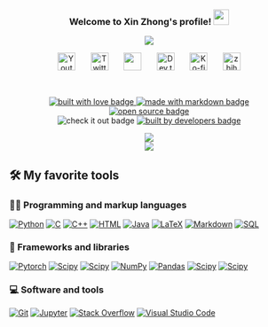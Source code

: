 <!-- 标题 -->
<h3 align="center">
  Welcome to Xin Zhong's profile!
  <img src="https://media.giphy.com/media/hvRJCLFzcasrR4ia7z/giphy.gif" width="28">
</h3>

<!--动画文字  -->
<!-- Typing SVG by DenverCoder1 - https://github.com/DenverCoder1/readme-typing-svg -->
<p align="center">
  <a href="https://github.com/DenverCoder1/readme-typing-svg"><img src="https://readme-typing-svg.herokuapp.com?size=24&center=true&color=FF4679&background=AAFF5000&width=500&height=40&lines=Hello%2C+nice+to+meet+here%F0%9F%98%81;Welcome+your+visit+%F0%9F%91%BE;Hope+to+get+your+Stars+%F0%9F%8C%9F"></a>
</p>

<!-- 社交平台 -->
<!-- Social icons section -->
<p align="center">
<!--  youtube  -->
  <a href="https://youtube.com/channel/UCzDXYobI-mUP5WgvA37er6A"><img width="32px" alt="Youtube" title="Youtube" src="https://www.youtube.com/s/desktop/5aa0c1f3/img/favicon_48x48.png"/></a>
  &#8287;&#8287;&#8287;&#8287;&#8287;
<!--   twitter -->
  <a href="https://mobile.twitter.com/Larry37722397"><img width="32px" alt="Twitter" title="Twitter" src="https://user-images.githubusercontent.com/75230173/166133135-cdd925ee-eeb3-414a-b6ce-c15cbd29d2b5.jpeg"/></a>
  &#8287;&#8287;&#8287;&#8287;&#8287;
<!--   kaggle -->
  <a href="https://www.kaggle.com/larryzxai" alt="Dev Pro Tips Discussion & Support Server"><img width="32px" src="https://user-images.githubusercontent.com/75230173/166133300-9c5d4b7e-ae3f-4ed5-81f3-a8c58a0862d0.jpeg"/></a>
  &#8287;&#8287;&#8287;&#8287;&#8287;
<!--  dev  -->
  <a href="https://dev.to/larryzx"><img width="32px" alt="Dev.to" title="DenverCoder1 Dev.to" src="https://dev-to-uploads.s3.amazonaws.com/uploads/logos/resized_logo_UQww2soKuUsjaOGNB38o.png"></a>
  &#8287;&#8287;&#8287;&#8287;&#8287;
<!--  ko-fi -->
  <a href="https://ko-fi.com/larry59868"><img width="32px" alt="Ko-fi" title="Buy me a coffee" src="https://i.imgur.com/PpLeD3K.png""/></a> 
  &#8287;&#8287;&#8287;&#8287;&#8287;
  <a href="https://www.zhihu.com/people/larry-19-22-31"><img width="32px" alt="zhihu" src="https://static.zhihu.com/heifetz/assets/apple-touch-icon-60.8f6c52aa.png"></a>
</p>

<br/>

  
<p align="center">
  <a href="https://github.com/Larry-zx" target="_blank" rel="noopener noreferrer">
    <img src="https://forthebadge.com/images/badges/built-with-love.svg" alt="built with love badge" />
 </a>
  <a href="https://github.com/Larry-zx" target="_blank" rel="noopener noreferrer">
    <img src="https://forthebadge.com/images/badges/made-with-markdown.svg" alt="made with markdown badge" />
 </a>
  <a href="https://github.com/Larry-zx" target="_blank" rel="noopener noreferrer">
    <img src="https://forthebadge.com/images/badges/open-source.svg" alt="open source badge" />
 </a>
 <br />
 <a  target="_blank" rel="noopener noreferrer">
    <img src="https://forthebadge.com/images/badges/check-it-out.svg" alt="check it out badge" />
 </a>
  <a href="https://github.com/Larry-zx" target="_blank" rel="noopener noreferrer">
    <img src="https://forthebadge.com/images/badges/built-by-developers.svg" alt="built by developers badge" />
 </a>
</p>

<div align=center>
  <a><img src ="https://github-readme-stats.vercel.app/api?username=Larry-zx&theme=tokyonight&show_icons=true)](https://github.com/anuraghazra/github-readme-stats"></a>
</div>
    
<div align=center>
  <a><img src ="https://metrics.lecoq.io/Larry-zx?template=classic&base.community=0&base.repositories=0&base.metadata=0&config.timezone=Asia%2FShanghai"></a>
</div>

## 🛠️ My favorite tools

### 👨‍💻 Programming and markup languages
<p>
    <a href="https://github.com/search?q=user%3ADenverCoder1+language%3Apython"><img alt="Python" src="https://img.shields.io/badge/Python-14354C.svg?logo=python&logoColor=white"></a>
    <a href="https://github.com/search?q=user%3ADenverCoder1+language%3Ac"><img alt="C" src="https://custom-icon-badges.herokuapp.com/badge/C-03599C.svg?logo=c-in-hexagon&logoColor=white"></a>
    <a href="https://github.com/search?q=user%3ADenverCoder1+language%3Acpp"><img alt="C++" src="https://custom-icon-badges.herokuapp.com/badge/C++-9C033A.svg?logo=cpp2&logoColor=white"></a>
     <a href="https://github.com/search?q=user%3ADenverCoder1+language%3Ahtml"><img alt="HTML" src="https://img.shields.io/badge/HTML-E34F26.svg?logo=html5&logoColor=white"></a>
    <a href="https://github.com/search?q=user%3ADenverCoder1+language%3Ajava"><img alt="Java" src="https://img.shields.io/badge/Java-007396.svg?logo=java&logoColor=white"></a>
    <a href="https://github.com/search?q=user%3ADenverCoder1+language%3Atex"><img alt="LaTeX" src="https://img.shields.io/badge/LaTeX-008080.svg?logo=LaTeX&logoColor=white"></a>
    <a href="https://github.com/search?q=user%3ADenverCoder1+language%3Amarkdown"><img alt="Markdown" src="https://img.shields.io/badge/Markdown-000000.svg?logo=markdown&logoColor=white"></a>
    <a href="https://github.com/search?q=user%3ADenverCoder1+language%3Asql"><img alt="SQL" src="https://custom-icon-badges.herokuapp.com/badge/SQL-025E8C.svg?logo=database&logoColor=white"></a>
   
### 🧰 Frameworks and libraries

<p>
    <a href="#"><img alt="Pytorch" src="https://img.shields.io/badge/Pytorch-origal.svg?logo=Pytorch&logoColor=white"></a>
    <a href="#"><img alt="Scipy" src="https://img.shields.io/badge/Scipy-origal.svg?logo=Scipy&logoColor=white"></a>
    <a href="#"><img alt="Scipy" src="https://img.shields.io/badge/Sklearn-origal.svg?logo=Scikit-learn&logoColor=white"></a>
    <a href="#"><img alt="NumPy" src="https://img.shields.io/badge/Numpy-013243.svg?logo=numpy&logoColor=white"></a>
    <a href="#"><img alt="Pandas" src="https://img.shields.io/badge/Pandas-150458.svg?logo=pandas&logoColor=white"></a>
    <a href="#"><img alt="Scipy" src="https://img.shields.io/badge/Selenium-origal.svg?logo=Selenium&logoColor=white"></a>
    <a href="#"><img alt="Scipy" src="https://img.shields.io/badge/Opencv-origal.svg?logo=opencv&logoColor=white"></a>
    
    
</p>
    
### 💻 Software and tools
<p>
    <a href="#"><img alt="Git" src="https://img.shields.io/badge/Git-F05033.svg?logo=git&logoColor=white"></a>
    <a href="#"><img alt="Jupyter" src="https://img.shields.io/badge/Jupyter-F37626.svg?logo=Jupyter&logoColor=white"></a>
    <a href="#"><img alt="Stack Overflow" src="https://img.shields.io/badge/-Stack%20Overflow-FE7A16?logo=stack-overflow&logoColor=white"></a>
    <a href="#"><img alt="Visual Studio Code" src="https://img.shields.io/badge/Visual%20Studio%20Code-0078d7.svg?logo=visual-studio-code&logoColor=white"></a>
    
</p>

